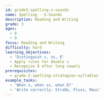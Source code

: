 ```yaml
---
id: grade3-spelling-s-sounds
name: Spelling - S-Sounds
description: Reading and Writing
grade: 3
ages:
  - 8
  - 9
focus: Reading and Writing
difficulty: hard
learning_objectives:
  - 'Distinguish s, ss, ß'
  - Apply rules for double s
  - Recognize ß after long vowels
prerequisites:
  - grade-2-spelling-strategies-syllables
example_tasks:
  - 'When s, when ss, when ß?'
  - 'Write correctly: Straße, Fluss, Maus'
---
```


